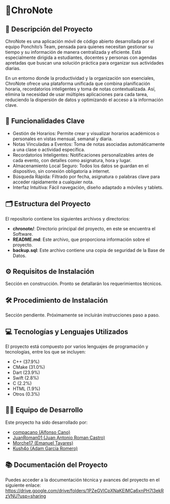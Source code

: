 # 📘ChroNote

## 📝 Descripción del Proyecto

ChroNote es una aplicación móvil de código abierto desarrollada por el equipo Ponchito’s Team, pensada para quienes necesitan gestionar su tiempo y su información de manera centralizada y eficiente. Está especialmente dirigida a estudiantes, docentes y personas con agendas apretadas que buscan una solución práctica para organizar sus actividades diarias.

En un entorno donde la productividad y la organización son esenciales, ChroNote ofrece una plataforma unificada que combina planificación horaria, recordatorios inteligentes y toma de notas contextualizada. Así, elimina la necesidad de usar múltiples aplicaciones para cada tarea, reduciendo la dispersión de datos y optimizando el acceso a la información clave.

## 🚀 Funcionalidades Clave

- Gestión de Horarios: Permite crear y visualizar horarios académicos o personales en vistas mensual, semanal y diaria.
- Notas Vinculadas a Eventos: Toma de notas asociadas automáticamente a una clase o actividad específica.
- Recordatorios Inteligentes: Notificaciones personalizables antes de cada evento, con detalles como asignatura, hora y lugar.
- Almacenamiento Local Seguro: Todos los datos se guardan en el dispositivo, sin conexión obligatoria a internet.
- Búsqueda Rápida: Filtrado por fecha, asignatura o palabras clave para acceder rápidamente a cualquier nota.
- Interfaz Intuitiva: Fácil navegación, diseño adaptado a móviles y tablets.

## 🗂️ Estructura del Proyecto

El repositorio contiene los siguientes archivos y directorios:

- **chronote/**: Directorio principal del proyecto, en este se encuentra el Software.
- **README.md**: Este archivo, que proporciona información sobre el proyecto.
- **backup.sql**: Este archivo contiene una copia de seguridad de la Base de Datos.

## ⚙️ Requisitos de Instalación
Sección en construcción. Pronto se detallarán los requerimientos técnicos.

## 🛠️ Procedimiento de Instalación
Sección pendiente. Próximamente se incluirán instrucciones paso a paso.

## 💻 Tecnologías y Lenguajes Utilizados

El proyecto está compuesto por varios lenguajes de programación y tecnologías, entre los que se incluyen:

- C++ (37.9%)
- CMake (31.0%)
- Dart (23.9%)
- Swift (2.8%)
- C (2.2%)
- HTML (1.9%)
- Otros (0.3%)

## 👨‍💻 Equipo de Desarrollo

Este proyecto ha sido desarrollado por:

- [compacano (Alfonso Cano)](https://github.com/compacano)
- [JuanRoman01 (Juan Antonio Roman Castro)](https://github.com/JuanRoman01)
- [Morche17 (Emanuel Tavares)](https://github.com/Morche17)
- [Kush4o (Adam García Romero)](https://github.com/Kush4o)

## 📚 Documentación del Proyecto

Puedes acceder a la documentación técnica y avances del proyecto en el siguiente enlace:
https://drive.google.com/drive/folders/1PZeGVICpXNaKElMCa6xnPH7l3ekRzVNU?usp=sharing
